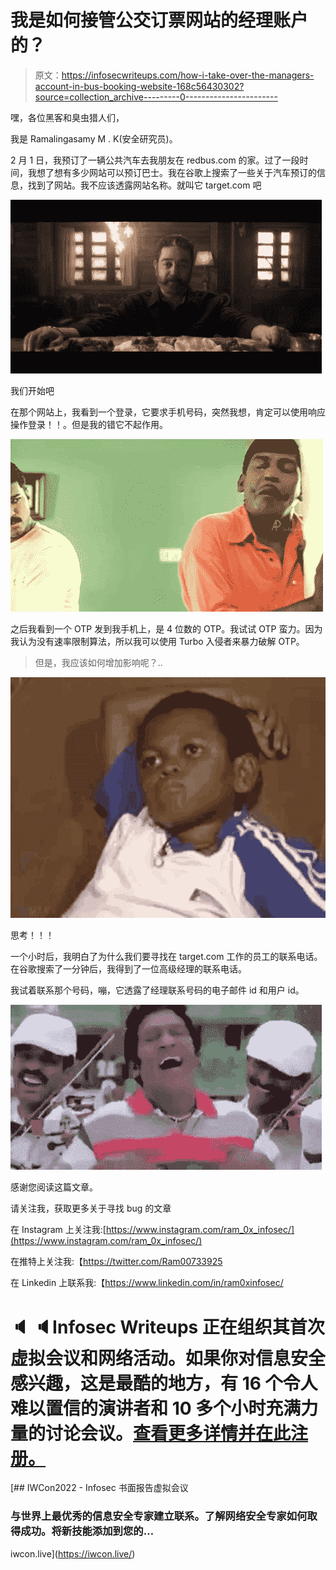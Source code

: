 # 我是如何接管公交订票网站的经理账户的？

> 原文：<https://infosecwriteups.com/how-i-take-over-the-managers-account-in-bus-booking-website-168c56430302?source=collection_archive---------0----------------------->

嘿，各位黑客和臭虫猎人们，

我是 Ramalingasamy M . K(安全研究员)。

2 月 1 日，我预订了一辆公共汽车去我朋友在 redbus.com 的家。过了一段时间，我想了想有多少网站可以预订巴士。我在谷歌上搜索了一些关于汽车预订的信息，找到了网站。我不应该透露网站名称。就叫它 target.com 吧

![](img/4b53b110a00795d4ae86344cc796846e.png)

我们开始吧

在那个网站上，我看到一个登录，它要求手机号码，突然我想，肯定可以使用响应操作登录！！。但是我的错它不起作用。

![](img/d48690ca8790a7920618fc83e3a4623d.png)

之后我看到一个 OTP 发到我手机上，是 4 位数的 OTP。我试试 OTP 蛮力。因为我认为没有速率限制算法，所以我可以使用 Turbo 入侵者来暴力破解 OTP。

> 但是，我应该如何增加影响呢？..

![](img/7479f718d7a4d2ec3d900f6662e516f8.png)

思考！！！

一个小时后，我明白了为什么我们要寻找在 target.com 工作的员工的联系电话。在谷歌搜索了一分钟后，我得到了一位高级经理的联系电话。

我试着联系那个号码，嘣，它透露了经理联系号码的电子邮件 id 和用户 id。

![](img/66c431663ca65f0ec800ae148c30aafb.png)

感谢您阅读这篇文章。

请关注我，获取更多关于寻找 bug 的文章

在 Instagram 上关注我:[https://www.instagram.com/ram_0x_infosec/](https://www.instagram.com/ram_0x_infosec/)

在推特上关注我:【https://twitter.com/Ram00733925 

在 Linkedin 上联系我:【https://www.linkedin.com/in/ram0xinfosec/ 

# 🔈 🔈Infosec Writeups 正在组织其首次虚拟会议和网络活动。如果你对信息安全感兴趣，这是最酷的地方，有 16 个令人难以置信的演讲者和 10 多个小时充满力量的讨论会议。[查看更多详情并在此注册。](https://iwcon.live/)

[](https://iwcon.live/) [## IWCon2022 - Infosec 书面报告虚拟会议

### 与世界上最优秀的信息安全专家建立联系。了解网络安全专家如何取得成功。将新技能添加到您的…

iwcon.live](https://iwcon.live/)